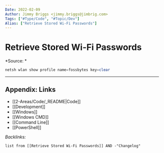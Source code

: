 ```yaml
---
Date: 2022-02-09
Author: Jimmy Briggs <jimmy.briggs@jimbrig.com>
Tags: ["#Type/Code", "#Topic/Dev"]
Alias: ["Retrieve Stored Wi-Fi Passwords"]
---
```


# Retrieve Stored Wi-Fi Passwords

*Source: *

```powershell
netsh wlan show profile name=fossbytes key=clear
```

***

## Appendix: Links

- [[2-Areas/Code/_README|Code]]
- [[Development]]
- [[Windows]]
- [[Windows CMD]]
- [[Command Line]]
- [[PowerShell]]


*Backlinks:*

```dataview
list from [[Retrieve Stored Wi-Fi Passwords]] AND -"Changelog"
```